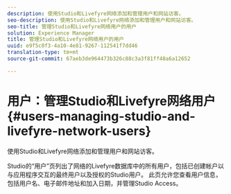 ```yaml
---
description: 使用Studio和Livefyre网络添加和管理用户和网站访客。
seo-description: 使用Studio和Livefyre网络添加和管理用户和网站访客。
seo-title: 管理Studio和Livefyre网络用户的用户
solution: Experience Manager
title: 管理Studio和Livefyre网络用户的用户
uuid: e9f5c0f3-4a10-4e81-9267-112541f7dd46
translation-type: tm+mt
source-git-commit: 67aeb3de964473b326c88c3a3f81ff48a6a12652

---
```



# 用户：管理Studio和Livefyre网络用户{#users-managing-studio-and-livefyre-network-users}

使用Studio和Livefyre网络添加和管理用户和网站访客。

Studio的“用户”页列出了网络的Livefyre数据库中的所有用户，包括已创建帐户以与应用程序交互的最终用户以及授权的Studio用户。 此页允许您查看用户信息，包括用户名、电子邮件地址和加入日期，并管理Studio Access。
